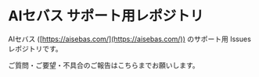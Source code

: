 # AIセバス サポート用レポジトリ

AIセバス ([https://aisebas.com/](https://aisebas.com/)) のサポート用 Issues レポジトリです。

ご質問・ご要望・不具合のご報告はこちらまでお願いします。
